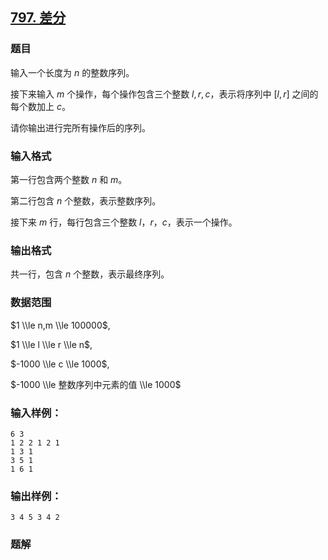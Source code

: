 ## [797\. 差分](https://www.acwing.com/problem/content/799/)

### 题目

输入一个长度为 $n$ 的整数序列。

接下来输入 $m$ 个操作，每个操作包含三个整数 $l, r, c$，表示将序列中 $[l, r]$ 之间的每个数加上 $c$。

请你输出进行完所有操作后的序列。

### 输入格式

第一行包含两个整数 $n$ 和 $m$。

第二行包含 $n$ 个整数，表示整数序列。

接下来 $m$ 行，每行包含三个整数 $l，r，c$，表示一个操作。

### 输出格式

共一行，包含 $n$ 个整数，表示最终序列。

### 数据范围

$1 \\le n,m \\le 100000$,

$1 \\le l \\le r \\le n$,

$-1000 \\le c \\le 1000$,

$-1000 \\le 整数序列中元素的值 \\le 1000$

### 输入样例：

```
6 3
1 2 2 1 2 1
1 3 1
3 5 1
1 6 1
```

### 输出样例：

```
3 4 5 3 4 2
```

### 题解

